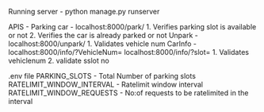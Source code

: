 Running server - python manage.py runserver


APIS - 
Parking car - localhost:8000/park/<vehicleNum>
	1. Verifies parking slot is available or not
	2. Verifies the car is already parked or not
Unpark      - localhost:8000/unpark/<vehicleNum>
	1. Validates vehicle num
CarInfo     - localhost:8000/info/?VehicleNum=<vehicleNum>
              localhost:8000/info/?slot=<slotno>
     1. Validates vehiclenum
     2. validate sslot no

.env file
PARKING_SLOTS             - Total Number of parking slots
RATELIMIT_WINDOW_INTERVAL - Ratelimit window interval
RATELIMIT_WINDOW_REQUESTS - No:of requests to be ratelimited in the interval





